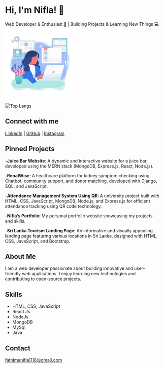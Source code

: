 # Hi, I'm Nifla! 👋



Web Developer & Enthusiast 🚀 | Building Projects & Learning New Things 💻
  ![new](image/download.jpeg)

![Top Langs](https://github-readme-stats.vercel.app/api/top-langs/?username=Niflaniajam&layout=compact)

## Connect with me

[LinkedIn](https://www.linkedin.com/in/n-f-nifla-73b702309?utm_source=share&utm_campaign=share_via&utm_content=profile&utm_medium=android_app) | [GitHub](https://github.com/Niflanijam) | [Instagram](https://www.instagram.com/niflanijam?igsh=MTdhc2xmaDVhNzcydw==)

## Pinned Projects

-**Juice Bar Website**: A dynamic and interactive website for a juice bar, developed using the MERN stack (MongoDB, Express.js, React, Node.js).

-**RenalWise**: A healthcare platform for kidney symptom checking using Chatbot, community support, and donor matching, developed with Django, SQL, and JavaScript.

-**Attendance Management System Using QR**: A university project built with HTML, CSS, JavaScript, MongoDB, Node.js, and Express.js for efficient attendance tracking using QR code technology.

-**Nifla’s Portfolio**: My personal portfolio website showcasing my projects and skills.

-**Sri Lanka Tourism Landing Page**: An informative and visually appealing landing page featuring various locations in Sri Lanka, designed with HTML, CSS, JavaScript, and Bootstrap.

## About Me

I am a web developer passionate about building innovative and user-friendly web applications. I enjoy learning new technologies and contributing to open-source projects.

## Skills

- HTML, CSS, JavaScript
- React Js
- NodeJs
- MongoDB
- MySql
- Java
## Contact

fathimanifla1118@gmail.com

